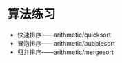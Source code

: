 # 算法练习
*   快速排序——arithmetic/quicksort
*   冒泡排序——arithmetic/bubblesort
*   归并排序——arithmetic/mergesort